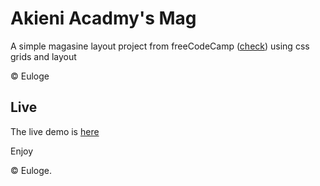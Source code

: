 # Akieni Acadmy's Mag

A simple magasine layout project from freeCodeCamp (<a href="https://www.freecodecamp.org/learn/full-stack-developer/lab-magazine-layout/design-a-magazine-layout">check</a>) using css grids and layout

&copy; Euloge

## Live

The live demo is <a href="https://shadow3312.github.io/nova_magazine_layout/">here</a>

Enjoy

&copy; Euloge.
